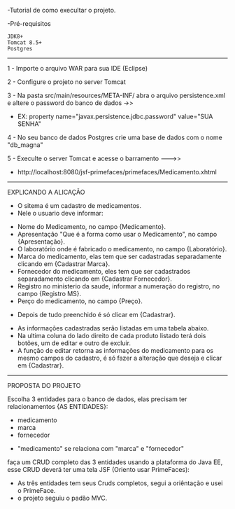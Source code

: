 -Tutorial de como execultar o projeto.

-Pré-requisitos

	JDK8+
	Tomcat 8.5+ 
	Postgres 
	
-------------------------------------------------
1 - Importe o arquivo WAR para sua IDE (Eclipse) 

2 - Configure o projeto no server Tomcat

3 - Na pasta src/main/resources/META-INF/ abra o arquivo persistence.xml e altere o password do banco de dados ->>
* EX:  property name="javax.persistence.jdbc.password" value="SUA SENHA"

4 - No seu banco de dados Postgres crie uma base de dados com o nome "db_magna"

5 - Execulte o server Tomcat e acesse o barramento --->>

* http://localhost:8080/jsf-primefaces/primefaces/Medicamento.xhtml




------------------------------------------------
EXPLICANDO A ALICAÇÃO

- O sitema é um cadastro de medicamentos.
- Nele o usuario deve informar:
* Nome do Medicamento, no campo {Medicamento}.
* Apresentação "Que é a forma como usar o Medicamento", no campo {Apresentação}.
* O laboratório onde é fabricado o medicamento, no campo {Laboratório}.
* Marca do medicamento, elas tem que ser cadastradas separadamente clicando em {Cadastrar Marca}.
* Fornecedor do medicamento, eles tem que ser cadastrados separadamento clicando em {Cadastrar Fornecedor}.
* Registro no ministerio da saude, informar a numeração do registro, no campo {Registro MS}.
* Perço do medicamento, no campo {Preço}.
- Depois de tudo preenchido é só clicar em {Cadastrar}.
* As informações cadastradas serão listadas em uma tabela abaixo.
* Na ultima coluna do lado direito de cada produto listado terá dois botões, um de editar e outro de excluir.
* A função de editar retorna as informações do medicamento para os mesmo campos do cadastro, é só fazer a alteração que deseja
e clicar em {Cadastrar}.


------------------------------------------------------------
PROPOSTA DO PROJETO

Escolha 3 entidades para o banco de dados, elas precisam ter relacionamentos {AS ENTIDADES}:
- medicamento
- marca
- fornecedor
* "medicamento" se relaciona com "marca" e "fornecedor"

faça um CRUD completo das 3 entidades usando a plataforma do Java EE, esse CRUD deverá ter uma tela JSF (Oriento usar PrimeFaces):
- As três entidades tem seus Cruds completos, segui a oriêntação e usei o PrimeFace.
- o projeto seguiu o padão MVC.



